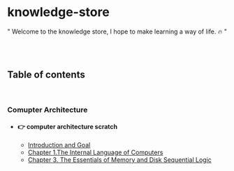 # knowledge-store

"
Welcome to the knowledge store, I hope to make learning a way of life. :fire:
"

<br>
<br>

## Table of contents

<br>

### Comupter Architecture

- #### :point_right: computer architecture scratch

  - [Introduction and Goal](/CS-computer_architecture/content/README.md)
  - [Chapter 1.The Internal Language of Computers](/CS-computer_architecture/content/section1.md)
  - [Chapter 3. The Essentials of Memory and Disk Sequential Logic](/CS-computer_architecture/content/section3.md)
